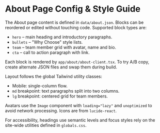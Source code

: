 # About Page Config & Style Guide

The About page content is defined in `data/about.json`. Blocks can be reordered
or edited without touching code. Supported block types are:

- `hero` – main heading and introductory paragraphs.
- `bullets` – "Why Choose" style lists.
- `team` – team member grid with avatar, name and bio.
- `cta` – call to action paragraph with link.

Each block is rendered by `app/about/about-client.tsx`. To try A/B copy, create
alternate JSON files and swap them during build.

Layout follows the global Tailwind utility classes:

- Mobile: single-column flow.
- `md` breakpoint: text paragraphs split into two columns.
- `lg` breakpoint: centered grid for team members.

Avatars use the `Image` component with `loading="lazy"` and `unoptimized` to
avoid network processing. Icons are from `lucide-react`.

For accessibility, headings use semantic levels and focus styles rely on the
site-wide utilities defined in `globals.css`.
